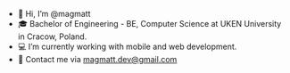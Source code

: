 - 👋 Hi, I’m @magmatt
- 🎓 Bachelor of Engineering - BE, Computer Science at UKEN University in Cracow, Poland.
- 💻 I’m currently working with mobile and web development.
- 📱 Contact me via magmatt.dev@gmail.com

<!---
magmatti/magmatti is a ✨ special ✨ repository because its `README.md` (this file) appears on your GitHub profile.
You can click the Preview link to take a look at your changes.
--->
